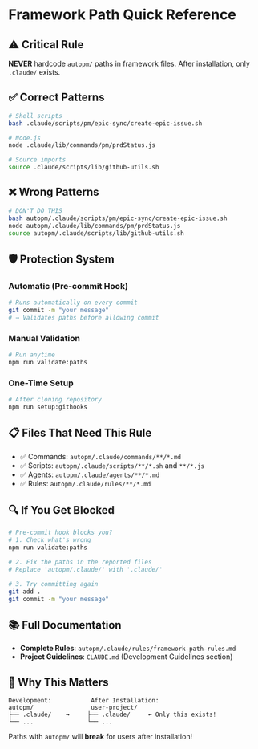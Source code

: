 # Framework Path Quick Reference

## ⚠️ Critical Rule

**NEVER** hardcode `autopm/` paths in framework files. After installation, only `.claude/` exists.

## ✅ Correct Patterns

```bash
# Shell scripts
bash .claude/scripts/pm/epic-sync/create-epic-issue.sh

# Node.js
node .claude/lib/commands/pm/prdStatus.js

# Source imports
source .claude/scripts/lib/github-utils.sh
```

## ❌ Wrong Patterns

```bash
# DON'T DO THIS
bash autopm/.claude/scripts/pm/epic-sync/create-epic-issue.sh
node autopm/.claude/lib/commands/pm/prdStatus.js
source autopm/.claude/scripts/lib/github-utils.sh
```

## 🛡️ Protection System

### Automatic (Pre-commit Hook)
```bash
# Runs automatically on every commit
git commit -m "your message"
# → Validates paths before allowing commit
```

### Manual Validation
```bash
# Run anytime
npm run validate:paths
```

### One-Time Setup
```bash
# After cloning repository
npm run setup:githooks
```

## 📋 Files That Need This Rule

- ✅ Commands: `autopm/.claude/commands/**/*.md`
- ✅ Scripts: `autopm/.claude/scripts/**/*.sh` and `**/*.js`
- ✅ Agents: `autopm/.claude/agents/**/*.md`
- ✅ Rules: `autopm/.claude/rules/**/*.md`

## 🔍 If You Get Blocked

```bash
# Pre-commit hook blocks you?
# 1. Check what's wrong
npm run validate:paths

# 2. Fix the paths in the reported files
# Replace 'autopm/.claude/' with '.claude/'

# 3. Try committing again
git add .
git commit -m "your message"
```

## 📚 Full Documentation

- **Complete Rules**: `autopm/.claude/rules/framework-path-rules.md`
- **Project Guidelines**: `CLAUDE.md` (Development Guidelines section)

## 🎯 Why This Matters

```
Development:           After Installation:
autopm/                user-project/
├── .claude/    →     ├── .claude/     ← Only this exists!
└── ...               └── ...
```

Paths with `autopm/` will **break** for users after installation!

